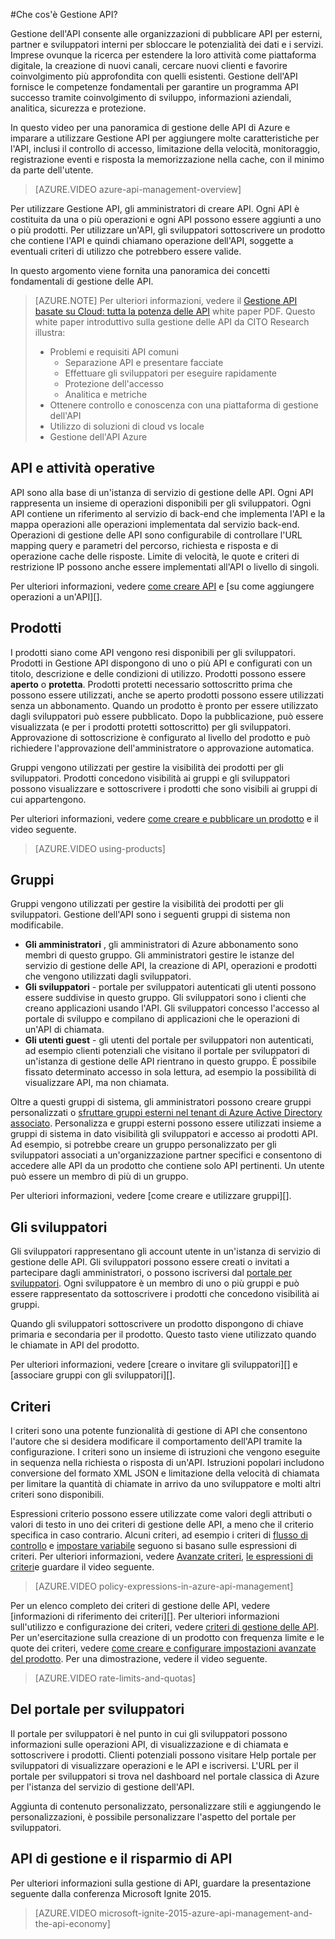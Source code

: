 <properties 
    pageTitle="Concetti di gestione delle API" 
    description="Informazioni sulle API, prodotti, ruoli, gruppi e altri concetti chiave dell'API gestione." 
    services="api-management" 
    documentationCenter="" 
    authors="steved0x" 
    manager="erikre" 
    editor=""/>

<tags 
    ms.service="api-management" 
    ms.workload="mobile" 
    ms.tgt_pltfrm="na" 
    ms.devlang="na" 
    ms.topic="hero-article" 
    ms.date="10/25/2016" 
    ms.author="sdanie"/>

#<a name="what-is-api-management"></a>Che cos'è Gestione API?

Gestione dell'API consente alle organizzazioni di pubblicare API per esterni, partner e sviluppatori interni per sbloccare le potenzialità dei dati e i servizi. Imprese ovunque la ricerca per estendere la loro attività come piattaforma digitale, la creazione di nuovi canali, cercare nuovi clienti e favorire coinvolgimento più approfondita con quelli esistenti. Gestione dell'API fornisce le competenze fondamentali per garantire un programma API successo tramite coinvolgimento di sviluppo, informazioni aziendali, analitica, sicurezza e protezione.

In questo video per una panoramica di gestione delle API di Azure e imparare a utilizzare Gestione API per aggiungere molte caratteristiche per l'API, inclusi il controllo di accesso, limitazione della velocità, monitoraggio, registrazione eventi e risposta la memorizzazione nella cache, con il minimo da parte dell'utente.

> [AZURE.VIDEO azure-api-management-overview]

Per utilizzare Gestione API, gli amministratori di creare API. Ogni API è costituita da una o più operazioni e ogni API possono essere aggiunti a uno o più prodotti. Per utilizzare un'API, gli sviluppatori sottoscrivere un prodotto che contiene l'API e quindi chiamano operazione dell'API, soggette a eventuali criteri di utilizzo che potrebbero essere valide.

In questo argomento viene fornita una panoramica dei concetti fondamentali di gestione delle API.

>[AZURE.NOTE] Per ulteriori informazioni, vedere il [Gestione API basate su Cloud: tutta la potenza delle API](http://j.mp/ms-apim-whitepaper) white paper PDF. Questo white paper introduttivo sulla gestione delle API da CITO Research illustra: 
>
> - Problemi e requisiti API comuni
>     - Separazione API e presentare facciate
>     - Effettuare gli sviluppatori per eseguire rapidamente
>     - Protezione dell'accesso
>     - Analitica e metriche
> - Ottenere controllo e conoscenza con una piattaforma di gestione dell'API
> - Utilizzo di soluzioni di cloud vs locale
> - Gestione dell'API Azure

## <a name="apis"> </a>API e attività operative

API sono alla base di un'istanza di servizio di gestione delle API. Ogni API rappresenta un insieme di operazioni disponibili per gli sviluppatori. Ogni API contiene un riferimento al servizio di back-end che implementa l'API e la mappa operazioni alle operazioni implementata dal servizio back-end. Operazioni di gestione delle API sono configurabile di controllare l'URL mapping query e parametri del percorso, richiesta e risposta e di operazione cache delle risposte. Limite di velocità, le quote e criteri di restrizione IP possono anche essere implementati all'API o livello di singoli.

Per ulteriori informazioni, vedere [come creare API][] e [su come aggiungere operazioni a un'API][].


## <a name="products"></a> Prodotti

I prodotti siano come API vengono resi disponibili per gli sviluppatori. Prodotti in Gestione API dispongono di uno o più API e configurati con un titolo, descrizione e delle condizioni di utilizzo. Prodotti possono essere **aperto** o **protetta**. Prodotti protetti necessario sottoscritto prima che possono essere utilizzati, anche se aperto prodotti possono essere utilizzati senza un abbonamento. Quando un prodotto è pronto per essere utilizzato dagli sviluppatori può essere pubblicato. Dopo la pubblicazione, può essere visualizzata (e per i prodotti protetti sottoscritto) per gli sviluppatori. Approvazione di sottoscrizione è configurato al livello del prodotto e può richiedere l'approvazione dell'amministratore o approvazione automatica.

Gruppi vengono utilizzati per gestire la visibilità dei prodotti per gli sviluppatori. Prodotti concedono visibilità ai gruppi e gli sviluppatori possono visualizzare e sottoscrivere i prodotti che sono visibili ai gruppi di cui appartengono. 

Per ulteriori informazioni, vedere [come creare e pubblicare un prodotto][] e il video seguente.

> [AZURE.VIDEO using-products]

## <a name="groups"></a> Gruppi

Gruppi vengono utilizzati per gestire la visibilità dei prodotti per gli sviluppatori. Gestione dell'API sono i seguenti gruppi di sistema non modificabile.

-   **Gli amministratori** , gli amministratori di Azure abbonamento sono membri di questo gruppo. Gli amministratori gestire le istanze del servizio di gestione delle API, la creazione di API, operazioni e prodotti che vengono utilizzati dagli sviluppatori.
-   **Gli sviluppatori** - portale per sviluppatori autenticati gli utenti possono essere suddivise in questo gruppo. Gli sviluppatori sono i clienti che creano applicazioni usando l'API. Gli sviluppatori concesso l'accesso al portale di sviluppo e compilano di applicazioni che le operazioni di un'API di chiamata.
-   **Gli utenti guest** - gli utenti del portale per sviluppatori non autenticati, ad esempio clienti potenziali che visitano il portale per sviluppatori di un'istanza di gestione delle API rientrano in questo gruppo. È possibile fissato determinato accesso in sola lettura, ad esempio la possibilità di visualizzare API, ma non chiamata.

Oltre a questi gruppi di sistema, gli amministratori possono creare gruppi personalizzati o [sfruttare gruppi esterni nel tenant di Azure Active Directory associato](api-management-howto-aad.md#how-to-add-an-external-azure-active-directory-group). Personalizza e gruppi esterni possono essere utilizzati insieme a gruppi di sistema in dato visibilità gli sviluppatori e accesso ai prodotti API. Ad esempio, si potrebbe creare un gruppo personalizzato per gli sviluppatori associati a un'organizzazione partner specifici e consentono di accedere alle API da un prodotto che contiene solo API pertinenti. Un utente può essere un membro di più di un gruppo.

Per ulteriori informazioni, vedere [come creare e utilizzare gruppi][].

## <a name="developers"></a> Gli sviluppatori

Gli sviluppatori rappresentano gli account utente in un'istanza di servizio di gestione delle API. Gli sviluppatori possono essere creati o invitati a partecipare dagli amministratori, o possono iscriversi dal [portale per sviluppatori][]. Ogni sviluppatore è un membro di uno o più gruppi e può essere rappresentato da sottoscrivere i prodotti che concedono visibilità ai gruppi.

Quando gli sviluppatori sottoscrivere un prodotto dispongono di chiave primaria e secondaria per il prodotto. Questo tasto viene utilizzato quando le chiamate in API del prodotto.

Per ulteriori informazioni, vedere [creare o invitare gli sviluppatori][] e [associare gruppi con gli sviluppatori][].

## <a name="policies"></a> Criteri

I criteri sono una potente funzionalità di gestione di API che consentono l'autore che si desidera modificare il comportamento dell'API tramite la configurazione. I criteri sono un insieme di istruzioni che vengono eseguite in sequenza nella richiesta o risposta di un'API. Istruzioni popolari includono conversione del formato XML JSON e limitazione della velocità di chiamata per limitare la quantità di chiamate in arrivo da uno sviluppatore e molti altri criteri sono disponibili.

Espressioni criterio possono essere utilizzate come valori degli attributi o valori di testo in uno dei criteri di gestione delle API, a meno che il criterio specifica in caso contrario. Alcuni criteri, ad esempio i criteri di [flusso di controllo](https://msdn.microsoft.com/library/azure/dn894085.aspx#choose) e [impostare variabile](https://msdn.microsoft.com/library/azure/dn894085.aspx#set-variable) seguono si basano sulle espressioni di criteri. Per ulteriori informazioni, vedere [Avanzate criteri](https://msdn.microsoft.com/library/azure/dn894085.aspx#AdvancedPolicies), [le espressioni di criteri](https://msdn.microsoft.com/library/azure/dn910913.aspx)e guardare il video seguente.

> [AZURE.VIDEO policy-expressions-in-azure-api-management]

Per un elenco completo dei criteri di gestione delle API, vedere [informazioni di riferimento dei criteri][]. Per ulteriori informazioni sull'utilizzo e configurazione dei criteri, vedere [criteri di gestione delle API][]. Per un'esercitazione sulla creazione di un prodotto con frequenza limite e le quote dei criteri, vedere [come creare e configurare impostazioni avanzate del prodotto][]. Per una dimostrazione, vedere il video seguente.

> [AZURE.VIDEO rate-limits-and-quotas]

## <a name="developer-portal"></a> Del portale per sviluppatori

Il portale per sviluppatori è nel punto in cui gli sviluppatori possono informazioni sulle operazioni API, di visualizzazione e di chiamata e sottoscrivere i prodotti. Clienti potenziali possono visitare Help portale per sviluppatori di visualizzare operazioni e le API e iscriversi. L'URL per il portale per sviluppatori si trova nel dashboard nel portale classica di Azure per l'istanza del servizio di gestione dell'API.

Aggiunta di contenuto personalizzato, personalizzare stili e aggiungendo le personalizzazioni, è possibile personalizzare l'aspetto del portale per sviluppatori.

## <a name="api-management-and-the-api-economy"></a>API di gestione e il risparmio di API

Per ulteriori informazioni sulla gestione di API, guardare la presentazione seguente dalla conferenza Microsoft Ignite 2015.

> [AZURE.VIDEO microsoft-ignite-2015-azure-api-management-and-the-api-economy]

[APIs and operations]: #apis
[Products]: #products
[Groups]: #groups
[Developers]: #developers
[Policies]: #policies
[Portale per sviluppatori]: #developer-portal

[Come creare API]: api-management-howto-create-apis.md
[Come aggiungere operazioni a un'API]: api-management-howto-add-operations.md
[Come creare e pubblicare un prodotto]: api-management-howto-add-products.md
[Come creare e utilizzare i gruppi]: api-management-howto-create-groups.md
[Procedura per associare gruppi agli sviluppatori]: api-management-howto-create-groups.md#associate-group-developer
[Come creare e configurare impostazioni avanzate del prodotto]: api-management-howto-product-with-rules.md
[Come creare o invitare gli sviluppatori]: api-management-howto-create-or-invite-developers.md
[Guida di riferimento dei criteri]: api-management-policy-reference.md
[Criteri di gestione delle API]: api-management-howto-policies.md
[Create an API Management service instance]: api-management-get-started.md#create-service-instance



 

